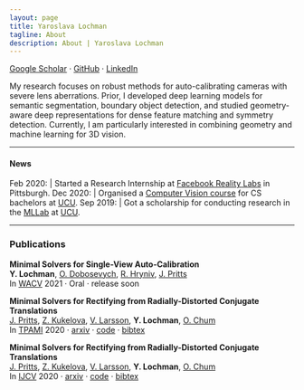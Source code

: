 ```yaml
---
layout: page
title: Yaroslava Lochman
tagline: About
description: About | Yaroslava Lochman
---
```


[Google Scholar](https://scholar.google.com/citations?user=9tfA7cMAAAAJ&hl=en) · [GitHub](https://github.com/ylochman) · [LinkedIn](https://www.linkedin.com/in/yaroslava-lochman-008408129/)

My research focuses on robust methods for auto-calibrating cameras with severe lens aberrations. Prior, I developed deep learning models for semantic segmentation, boundary object detection, and studied geometry-aware deep representations for dense feature matching and symmetry detection. Currently, I am particularly interested in combining geometry and machine learning for 3D vision.

---

#### News

Feb 2020: | Started a Research Internship at [Facebook Reality Labs][frl] in Pittsburgh.
Dec 2020: | Organised a [Computer Vision course](https://github.com/ucuapps/computer-vision-course) for CS bachelors at [UCU][ucu].
Sep 2019: | Got a scholarship for conducting research in the [MLLab][mllab] at [UCU][ucu].

[ucu]: https://apps.ucu.edu.ua/en
[mllab]: https://apps.ucu.edu.ua/en/mllab
[frl]: https://tech.fb.com/codec-avatars-facebook-reality-labs

---

### Publications

**Minimal Solvers for Single-View Auto-Calibration**  
**Y. Lochman**, [O. Dobosevych][odobosevych], [R. Hryniv][rhryniv], [J. Pritts][jbpritts]  
In [WACV](http://wacv2021.thecvf.com) 2021 · Oral · release soon

**Minimal Solvers for Rectifying from Radially-Distorted Conjugate Translations**  
[J. Pritts][jbpritts], [Z. Kukelova][zkukelova], [V. Larsson][vlarsson], **Y. Lochman**, [O. Chum][ochum]  
In [TPAMI](https://ieeexplore.ieee.org/document/9086062) 2020 · [arxiv](https://arxiv.org/pdf/1911.01507.pdf) · [code][repeats] · [bibtex](pages/bibtex/pami20.html)

**Minimal Solvers for Rectifying from Radially-Distorted Conjugate Translations**  
[J. Pritts][jbpritts], [Z. Kukelova][zkukelova], [V. Larsson][vlarsson], **Y. Lochman**, [O. Chum][ochum]  
In [IJCV](https://link.springer.com/article/10.1007/s11263-019-01216-x) 2020 · [arxiv](https://arxiv.org/pdf/1911.01507.pdf) · [code][repeats] · [bibtex](pages/bibtex/ijcv20.html)


[jbpritts]: https://scholar.google.com/citations?user=fvTKAEUAAAAJ
[zkukelova]: https://scholar.google.com/citations?user=M4a3VyYAAAAJ
[vlarsson]: https://scholar.google.com/citations?user=vHeD0TYAAAAJ
[ochum]: https://scholar.google.com/citations?user=4T42Ke0AAAAJ
[odobosevych]: https://scholar.google.com/citations?user=Zg-YKKQAAAAJ
[rhryniv]: https://scholar.google.com/citations?user=VqhpE1QAAAAJ

[repeats]: https://github.com/prittjam/repeats
[autocalib]: https://github.com/ylochman/autocalib

